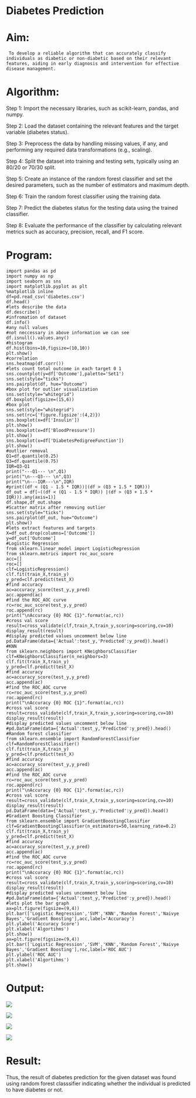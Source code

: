 
# Diabetes Prediction

# Aim:
     To develop a reliable algorithm that can accurately classify individuals as diabetic or non-diabetic based on their relevant features, aiding in early diagnosis and intervention for effective disease management.
# Algorithm:
Step 1: Import the necessary libraries, such as scikit-learn, pandas, and numpy.

Step 2: Load the dataset containing the relevant features and the target variable (diabetes status).

Step 3: Preprocess the data by handling missing values, if any, and performing any required data transformations (e.g., scaling).

Step 4: Split the dataset into training and testing sets, typically using an 80/20 or 70/30 split.

Step 5: Create an instance of the random forest classifier and set the desired parameters, such as the number of estimators and maximum depth.

Step 6: Train the random forest classifier using the training data.

Step 7: Predict the diabetes status for the testing data using the trained classifier.

Step 8: Evaluate the performance of the classifier by calculating relevant metrics such as accuracy, precision, recall, and F1 score.

# Program:
```
import pandas as pd
import numpy as np
import seaborn as sns
import matplotlib.pyplot as plt
%matplotlib inline
df=pd.read_csv('diabetes.csv')
df.head()
#lets describe the data
df.describe()
#infromation of dataset
df.info()
#any null values 
#not neccessary in above information we can see
df.isnull().values.any()
#histogram
df.hist(bins=10,figsize=(10,10))
plt.show()
#correlation
sns.heatmap(df.corr())
#lets count total outcome in each target 0 1
sns.countplot(y=df['Outcome'],palette='Set1')
sns.set(style="ticks")
sns.pairplot(df, hue="Outcome")
#box plot for outlier visualization
sns.set(style="whitegrid")
df.boxplot(figsize=(15,6))
#box plot
sns.set(style="whitegrid")
sns.set(rc={'figure.figsize':(4,2)})
sns.boxplot(x=df['Insulin'])
plt.show()
sns.boxplot(x=df['BloodPressure'])
plt.show()
sns.boxplot(x=df['DiabetesPedigreeFunction'])
plt.show()
#outlier removal
Q1=df.quantile(0.25)
Q3=df.quantile(0.75)
IQR=Q3-Q1
print("---Q1--- \n",Q1)
print("\n---Q3--- \n",Q3)
print("\n---IQR---\n",IQR)
#print((df < (Q1 - 1.5 * IQR))|(df > (Q3 + 1.5 * IQR)))
df_out = df[~((df < (Q1 - 1.5 * IQR)) |(df > (Q3 + 1.5 * IQR))).any(axis=1)]
df.shape,df_out.shape
#Scatter matrix after removing outlier
sns.set(style="ticks")
sns.pairplot(df_out, hue="Outcome")
plt.show()
#lets extract features and targets
X=df_out.drop(columns=['Outcome'])
y=df_out['Outcome']
#Logistic Regression
from sklearn.linear_model import LogisticRegression
from sklearn.metrics import roc_auc_score
acc=[]
roc=[]
clf=LogisticRegression()
clf.fit(train_X,train_y)
y_pred=clf.predict(test_X)
#find accuracy
ac=accuracy_score(test_y,y_pred)
acc.append(ac)
#find the ROC_AOC curve
rc=roc_auc_score(test_y,y_pred)
roc.append(rc)
print("\nAccuracy {0} ROC {1}".format(ac,rc))
#cross val score
result=cross_validate(clf,train_X,train_y,scoring=scoring,cv=10)
display_result(result)
#display predicted values uncomment below line
pd.DataFrame(data={'Actual':test_y,'Predicted':y_pred}).head()
#KNN
from sklearn.neighbors import KNeighborsClassifier
clf=KNeighborsClassifier(n_neighbors=3)
clf.fit(train_X,train_y)
y_pred=clf.predict(test_X)
#find accuracy
ac=accuracy_score(test_y,y_pred)
acc.append(ac)
#find the ROC_AOC curve
rc=roc_auc_score(test_y,y_pred)
roc.append(rc)
print("\nAccuracy {0} ROC {1}".format(ac,rc))
#cross val score
result=cross_validate(clf,train_X,train_y,scoring=scoring,cv=10)
display_result(result)
#display predicted values uncomment below line
#pd.DataFrame(data={'Actual':test_y,'Predicted':y_pred}).head()
#Random forest classifier
from sklearn.ensemble import RandomForestClassifier
clf=RandomForestClassifier()
clf.fit(train_X,train_y)
y_pred=clf.predict(test_X)
#find accuracy
ac=accuracy_score(test_y,y_pred)
acc.append(ac)
#find the ROC_AOC curve
rc=roc_auc_score(test_y,y_pred)
roc.append(rc)
print("\nAccuracy {0} ROC {1}".format(ac,rc))
#cross val score
result=cross_validate(clf,train_X,train_y,scoring=scoring,cv=10)
display_result(result)
pd.DataFrame(data={'Actual':test_y,'Predicted':y_pred}).head()
#Gradient Boosting Classifier
from sklearn.ensemble import GradientBoostingClassifier
clf=GradientBoostingClassifier(n_estimators=50,learning_rate=0.2)
clf.fit(train_X,train_y)
y_pred=clf.predict(test_X)
#find accuracy
ac=accuracy_score(test_y,y_pred)
acc.append(ac)
#find the ROC_AOC curve
rc=roc_auc_score(test_y,y_pred)
roc.append(rc)
print("\nAccuracy {0} ROC {1}".format(ac,rc))
#cross val score
result=cross_validate(clf,train_X,train_y,scoring=scoring,cv=10)
display_result(result)
#display predicted values uncomment below line
#pd.DataFrame(data={'Actual':test_y,'Predicted':y_pred}).head()
#lets plot the bar graph
ax=plt.figure(figsize=(9,4))
plt.bar(['Logistic Regression','SVM','KNN','Random Forest','Naivye Bayes','Gradient Boosting'],acc,label='Accuracy')
plt.ylabel('Accuracy Score')
plt.xlabel('Algortihms')
plt.show()
ax=plt.figure(figsize=(9,4))
plt.bar(['Logistic Regression','SVM','KNN','Random Forest','Naivye Bayes','Gradient Boosting'],roc,label='ROC AUC')
plt.ylabel('ROC AUC')
plt.xlabel('Algortihms')
plt.show()
```
# Output:

![](https://github.com/HS1707/Diabetes-Prediction-/blob/main/download%20.png?raw=true)

![](https://github.com/HS1707/Diabetes-Prediction-/blob/main/download%20(1).png?raw=true)

![](https://github.com/HS1707/Diabetes-Prediction-/blob/main/download%20(2).png?raw=true)

![](https://github.com/HS1707/Diabetes-Prediction-/blob/main/download%20(3).png?raw=true)


# Result:
 Thus, the result of diabetes prediction for the given dataset was found using random forest classsifier indicating whether the individual is predicted to have diabetes or not.

